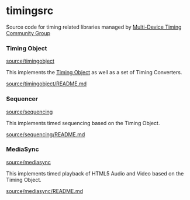 # timingsrc

Source code for timing related libraries managed by [Multi-Device Timing Community Group](https://www.w3.org/community/webtiming/)

### Timing Object

[source/timingobject](source/timingobject) 

This implements the [Timing Object](https://github.com/webtiming/timingobject) as well as a set of Timing Converters. 

[source/timingobject/README.md](source/timingobject/README.md)


### Sequencer

[source/sequencing](source/sequencing)

This implements timed sequencing based on the Timing Object.

[source/sequencing/README.md](source/sequencing/README.md)

### MediaSync

[source/mediasync](source/mediasync)

This implements timed playback of HTML5 Audio and Video based on the Timing Object.

[source/mediasync/README.md](source/mediasync/README.md)
